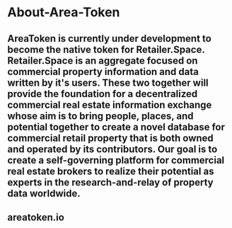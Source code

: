 # About-Area-Token

## AreaToken is currently under development to become the native token for Retailer.Space. Retailer.Space is an aggregate focused on commercial property information and data written by it's users. These two together will provide the foundation for a decentralized commercial real estate information exchange whose aim is to bring people, places, and potential together to create a novel database for commercial retail property that is both owned and operated by its contributors. Our goal is to create a self-governing platform for commercial real estate brokers to realize their potential as experts in the research-and-relay of property data worldwide.

## areatoken.io
